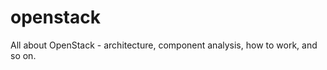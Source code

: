 openstack
=========

All about OpenStack - architecture, component analysis, how to work, and so on.
